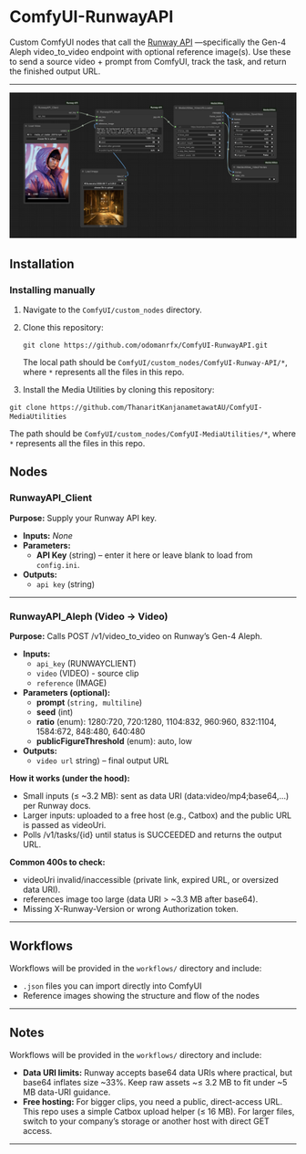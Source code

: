 # ComfyUI-RunwayAPI

Custom ComfyUI nodes that call the [Runway API](https://docs.dev.runwayml.com/api/) —specifically the Gen-4 Aleph video_to_video endpoint with optional reference image(s). Use these to send a source video + prompt from ComfyUI, track the task, and return the finished output URL.

---
<p align="center">
  <img src="workflows/Runway_API_Aleph_Workflow.png" alt="Workflow Diagram" />
</p>

## Installation

### Installing manually

1. Navigate to the `ComfyUI/custom_nodes` directory.

2. Clone this repository:
   ```
   git clone https://github.com/odomanrfx/ComfyUI-RunwayAPI.git
   ```
   The local path should be `ComfyUI/custom_nodes/ComfyUI-Runway-API/*`, where `*` represents all the files in this repo.

 3. Install the Media Utilities by cloning this repository:
   ```
   git clone https://github.com/ThanaritKanjanametawatAU/ComfyUI-MediaUtilities
   ```
   The path should be `ComfyUI/custom_nodes/ComfyUI-MediaUtilities/*`, where `*` represents all the files in this repo.

## Nodes

### RunwayAPI_Client  
**Purpose:** Supply your Runway API key.  
- **Inputs:** _None_  
- **Parameters:**  
  - **API Key** (string) – enter it here or leave blank to load from `config.ini`.  
- **Outputs:**  
  - `api key` (string)
 
---

### RunwayAPI_Aleph (Video → Video) 
**Purpose:** Calls POST /v1/video_to_video on Runway’s Gen-4 Aleph.
- **Inputs:**  
  - `api_key` (RUNWAYCLIENT)
  - `video` (VIDEO) - source clip
  - `reference` (IMAGE)
- **Parameters (optional):**  
  - **prompt** (`string, multiline`)  
  - **seed** (int)  
  - **ratio** (enum): 1280:720, 720:1280, 1104:832, 960:960, 832:1104, 1584:672, 848:480, 640:480
  - **publicFigureThreshold** (enum): auto, low
- **Outputs:**  
  - `video url` string) – final output URL
 
**How it works (under the hood):**
- Small inputs (≤ ~3.2 MB): sent as data URI (data:video/mp4;base64,...) per Runway docs.
- Larger inputs: uploaded to a free host (e.g., Catbox) and the public URL is passed as videoUri.
- Polls /v1/tasks/{id} until status is SUCCEEDED and returns the output URL.

**Common 400s to check:**
- videoUri invalid/inaccessible (private link, expired URL, or oversized data URI).
- references image too large (data URI > ~3.3 MB after base64).
- Missing X-Runway-Version or wrong Authorization token.

---

## Workflows

Workflows will be provided in the `workflows/` directory and include:

- `.json` files you can import directly into ComfyUI
- Reference images showing the structure and flow of the nodes

---

## Notes

Workflows will be provided in the `workflows/` directory and include:

- **Data URI limits:** Runway accepts base64 data URIs where practical, but base64 inflates size ~33%. Keep raw assets ~≤ 3.2 MB to fit under ~5 MB data-URI guidance.
- **Free hosting:** For bigger clips, you need a public, direct-access URL. This repo uses a simple Catbox upload helper (≤ 16 MB). For larger files, switch to your company’s storage or another host with direct GET access.

---